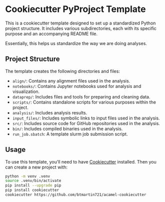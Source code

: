 # Cookiecutter PyProject Template

This is a cookiecutter template designed to set up a standardized Python project structure. It includes various subdirectories, each with its specific purpose and an accompanying README file.

Essentially, this helps us standardize the way we are doing analyses.

## Project Structure

The template creates the following directories and files:

- `align/`: Contains any alignment files used in the analysis.
- `notebooks/`: Contains Jupyter notebooks used for analysis and visualization.
- `dataprep/`: Includes files and tools for preparing and cleaning data.
- `scripts/`: Contains standalone scripts for various purposes within the project.
- `analysis/`: Includes analysis results.
- `input_files/`: Includes symbolic links to input files used in the analysis.
- `src/`: Includes source code for GitHub repositories used in the analysis.
- `bin/`: Includes compiled binaries used in the analysis.
- `run_job.sbatch`: A template slurm job submission script.

## Usage

To use this template, you'll need to have [Cookiecutter](https://github.com/cookiecutter/cookiecutter) installed. Then you can create a new project with:

```bash
python -m venv .venv
source .venv/bin/activate
pip install --upgrade pip
pip install cookiecutter
cookiecutter https://github.com/btmartin721/acamel-cookiecutter
```
